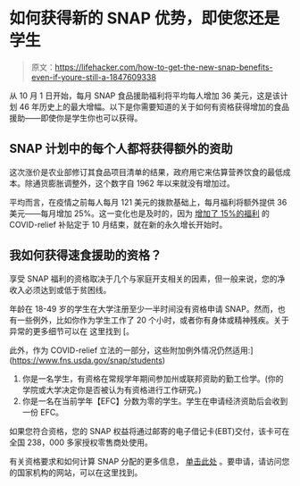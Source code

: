 # 如何获得新的 SNAP 优势，即使您还是学生

> 原文：<https://lifehacker.com/how-to-get-the-new-snap-benefits-even-if-youre-still-a-1847609338>

从 10 月 1 日开始，每月 SNAP 食品援助福利将平均每人增加 36 美元，这是该计划 46 年历史上的最大增幅。以下是你需要知道的关于如何有资格获得增加的食品援助——即使你是学生你也可以获得。



## **SNAP 计划中的每个人都将获得额外的资助**

这次涨价是农业部修订其食品项目清单的结果，政府用它来估算营养饮食的最低成本。除通货膨胀调整外，这个数字自 1962 年以来就没有增加过。

平均而言，在疫情之前每人每月 121 美元的拨款基础上，每月福利将额外提供 36 美元——每月增加 25%。这一变化也是及时的，因为 [增加了 15%的福利](https://www.cnbc.com/2020/12/21/covid-relief-13-billion-for-food-assistance-programs.html) 的 COVID-relief 补贴定于 10 月结束，就在新的永久增长开始时。

## **我如何获得速食援助的资格？**

享受 SNAP 福利的资格取决于几个与家庭开支相关的因素，但一般来说，您的净收入必须达到或低于贫困线。

年龄在 18-49 岁的学生在大学注册至少一半时间没有资格申请 SNAP。然而，也有一些例外，比如你作为学生工作了 20 个小时，或者你有身体或精神残疾。关于异常的更多细节可以在 这里找到 [。

此外，作为 COVID-relief 立法的一部分，这些附加例外情况仍然适用:](https://www.fns.usda.gov/snap/students)

1.  你是一名学生，有资格在常规学年期间参加州或联邦资助的勤工俭学。(你的学院或大学决定你是否被认为有资格进行工作研究。)
2.  你是一名在当前学年【EFC】分数为零的学生。学生在申请经济资助后会收到一份 EFC。

如果您符合资格，您的 SNAP 权益将通过邮寄的电子借记卡(EBT)交付，该卡可在全国 238，000 多家授权零售商处使用。

有关资格要求和如何计算 SNAP 分配的更多信息， [单击此处](https://www.cbpp.org/research/food-assistance/a-quick-guide-to-snap-eligibility-and-benefits) 。要申请，请访问您的国家机构的网站，可以在这里找到。